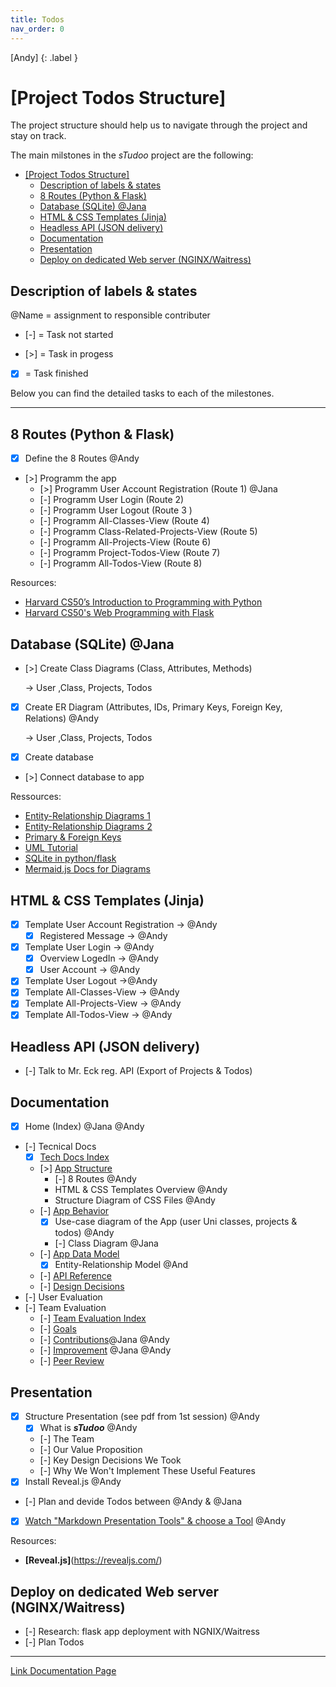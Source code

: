 ```yaml
---
title: Todos
nav_order: 0
---
```

[Andy]
{: .label }

# [Project Todos Structure]

The project structure should help us to navigate through the project and stay on track.

The main milstones in the *sTudoo* project are the following:

- [\[Project Todos Structure\]](#project-todos-structure)
  - [Description of labels \& states](#description-of-labels--states)
  - [8 Routes (Python \& Flask)](#8-routes-python--flask)
  - [Database (SQLite) @Jana](#database-sqlite-jana)
  - [HTML \& CSS Templates (Jinja)](#html--css-templates-jinja)
  - [Headless API (JSON delivery)](#headless-api-json-delivery)
  - [Documentation](#documentation)
  - [Presentation](#presentation)
  - [Deploy on dedicated Web server (NGINX/Waitress)](#deploy-on-dedicated-web-server-nginxwaitress)

## Description of labels & states

@Name = assignment to responsible contributer

- [-] = Task not started


- [>] = Task in progess

- [x] = Task finished

Below you can find the detailed tasks to each of the milestones.

---

## 8 Routes (Python & Flask)

- [x] Define the 8 Routes @Andy
- [>] Programm the app
  - [>] Programm User Account Registration (Route 1) @Jana
  - [-] Programm User Login (Route 2)
  - [-] Programm User Logout (Route 3 )
  - [-] Programm All-Classes-View (Route 4)
  - [-] Programm Class-Related-Projects-View (Route 5)
  - [-] Programm All-Projects-View (Route 6)
  - [-] Programm Project-Todos-View (Route 7)
  - [-] Programm All-Todos-View (Route 8)

Resources: 
  - [Harvard CS50’s Introduction to Programming with Python](https://youtu.be/nLRL_NcnK-4)
  - [Harvard CS50's Web Programming with Flask](https://youtu.be/zdgYw-3tzfI)

## Database (SQLite) @Jana
- [>] Create Class Diagrams (Class, Attributes, Methods)
  
  &rarr; User ,Class, Projects, Todos
- [x] Create ER Diagram (Attributes, IDs, Primary Keys, Foreign Key, Relations) @Andy
  
  &rarr; User ,Class, Projects, Todos
- [x] Create database
- [>] Connect database to app

Ressources:
- [Entity-Relationship Diagrams 1](https://youtu.be/QpdhBUYk7Kk)
- [Entity-Relationship Diagrams 2](https://youtu.be/QpdhBUYk7Kk)
- [Primary & Foreign Keys](https://youtu.be/QpdhBUYk7Kk)
- [UML Tutorial](https://youtu.be/WnMQ8HlmeXc)
- [SQLite in python/flask](https://youtu.be/tPxUSWTvZAs)
- [Mermaid.js Docs for Diagrams](https://mermaid.js.org/intro/)

## HTML & CSS Templates (Jinja) 
- [x] Template User Account Registration -> @Andy
  - [x] Registered Message -> @Andy
- [x] Template User Login -> @Andy
  - [x] Overview LogedIn -> @Andy
  - [x] User Account -> @Andy
- [x] Template User Logout ->@Andy
- [x] Template All-Classes-View -> @Andy
- [x] Template All-Projects-View -> @Andy
- [x] Template All-Todos-View -> @Andy

## Headless API (JSON delivery)
- [-] Talk to Mr. Eck reg. API (Export of Projects & Todos)

## Documentation
- [x] Home (Index) @Jana @Andy
- [-] Tecnical Docs
  - [x] [Tech Docs Index](/docs/technical-docs/)
  - [>] [App Structure](/docs/technical-docs/app-structure)
    - [-] 8 Routes @Andy
    - HTML & CSS Templates Overview @Andy
    - Structure Diagram of CSS Files @Andy
  - [-] [App Behavior](/docs/technical-docs/app-behavior)
    - [x] Use-case diagram of the App (user Uni classes, projects & todos) @Andy
    - [-] Class Diagram @Jana
  - [-] [App Data Model](/docs/technical-docs/data-model)
    - [x] Entity-Relationship Model @And
  - [-] [API Reference](/docs/technical-docs/api-reference)
  - [-] [Design Decisions](/docs/technical-docs/design-decisions)
- [-] User Evaluation
- [-] Team Evaluation
  - [-] [Team Evaluation Index](/docs/team-eval/index)
  - [-] [Goals](/docs/team-eval/goals)
  - [-] [Contributions](/docs/team-eval/contributions)@Jana @Andy
  - [-] [Improvement](/docs/team-eval/improvements) @Jana @Andy
  - [-] [Peer Review](/docs/team-eval/peer-review)

## Presentation

- [x] Structure Presentation (see pdf from 1st session) @Andy
  - [x] What is **_sTudoo_** @Andy
  - [-] The Team 
  - [-] Our Value Proposition
  - [-] Key Design Decisions We Took
  - [-] Why We Won't Implement These Useful Features
- [x] Install Reveal.js @Andy
- [-] Plan and devide Todos between @Andy & @Jana
- [x] [Watch "Markdown Presentation Tools" & choose a Tool](https://youtu.be/owx5KoiqFBs) @Andy

Resources:
- **[Reveal.js]**(https://revealjs.com/)

## Deploy on dedicated Web server (NGINX/Waitress)

- [-] Research: flask app deployment with NGNIX/Waitress
- [-] Plan Todos

---

[Link Documentation Page](https://www.andreas-moor.de/sTudoo/)